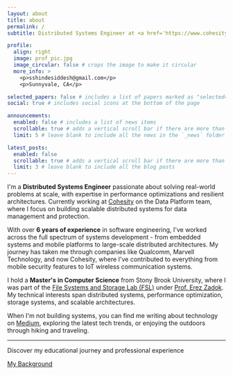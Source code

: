 ```yaml
---
layout: about
title: about
permalink: /
subtitle: Distributed Systems Engineer at <a href='https://www.cohesity.com/'>Cohesity</a>

profile:
  align: right
  image: prof_pic.jpg
  image_circular: false # crops the image to make it circular
  more_info: >
    <p>sshindesiddesh@gmail.com</p>
    <p>Sunnyvale, CA</p>

selected_papers: false # includes a list of papers marked as "selected={true}"
social: true # includes social icons at the bottom of the page

announcements:
  enabled: false # includes a list of news items
  scrollable: true # adds a vertical scroll bar if there are more than 3 news items
  limit: 5 # leave blank to include all the news in the `_news` folder

latest_posts:
  enabled: false
  scrollable: true # adds a vertical scroll bar if there are more than 3 new posts items
  limit: 3 # leave blank to include all the blog posts
---
```


I'm a **Distributed Systems Engineer** passionate about solving real-world problems at scale, with expertise in performance optimizations and resilient architectures. Currently working at [Cohesity](https://www.cohesity.com/) on the Data Platform team, where I focus on building scalable distributed systems for data management and protection.

With over **6 years of experience** in software engineering, I've worked across the full spectrum of systems development - from embedded systems and mobile platforms to large-scale distributed architectures. My journey has taken me through companies like Qualcomm, Marvell Technology, and now Cohesity, where I've contributed to everything from mobile security features to IoT wireless communication systems.

I hold a **Master's in Computer Science** from Stony Brook University, where I was part of the [File Systems and Storage Lab (FSL)](http://www.fsl.cs.stonybrook.edu/) under [Prof. Erez Zadok](http://www3.cs.stonybrook.edu/~ezk/). My technical interests span distributed systems, performance optimization, storage systems, and scalable architectures.

When I'm not building systems, you can find me writing about technology on [Medium](https://medium.com/@sshindesiddesh), exploring the latest tech trends, or enjoying the outdoors through hiking and traveling.

---

<div class="text-center mt-4">
  <p class="text-muted mb-3">Discover my educational journey and professional experience</p>
  <a href="/experience/" class="btn btn-primary btn-lg discover-btn">
    <i class="fa-solid fa-magnifying-glass me-4 zoom-icon"></i>My Background
  </a>
</div>

<style>
.discover-btn {
  transition: all 0.3s ease;
  position: relative;
  overflow: hidden;
}

.discover-btn:hover {
  transform: translateY(-2px);
  box-shadow: 0 8px 25px rgba(0, 0, 0, 0.15);
}

.zoom-icon {
  transition: all 0.3s ease;
  animation: zoomPulse 2s ease-in-out infinite;
}

.discover-btn:hover .zoom-icon {
  transform: scale(1.3) rotate(15deg);
  animation-duration: 0.5s;
}

@keyframes zoomPulse {
  0%, 100% {
    transform: scale(1);
  }
  50% {
    transform: scale(1.1);
  }
}

/* Mobile responsiveness */
@media (max-width: 768px) {
  .discover-btn {
    padding: 0.7rem 1.5rem;
    font-size: 0.95rem;
  }
}
</style>
